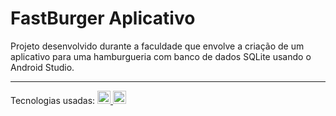 # FastBurger Aplicativo

Projeto desenvolvido durante a faculdade que envolve a criação de um aplicativo para uma hamburgueria com banco de dados SQLite usando o Android Studio.
<hr>
Tecnologias usadas: <a href="#" title="Java"><img src="https://github.com/get-icon/geticon/blob/master/icons/java.svg" alt="Java" width="21px" height="21px"> <a href="#" title="Android"><img src="https://github.com/get-icon/geticon/blob/master/icons/android-icon.svg" alt="Android" width="21px" height="21px">
